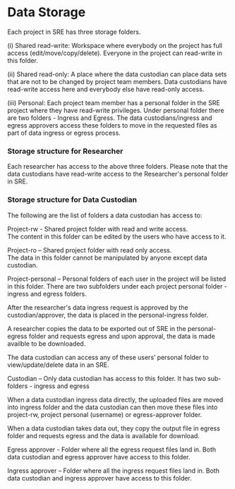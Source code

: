 # Data Storage

Each project in SRE has three storage folders.  

(i) Shared read-write: Workspace where everybody on the project has full access (edit/move/copy/delete). Everyone in the project can read-write in this folder. 

(ii) Shared read-only: A place where the data custodian can place data sets that are not to be changed by project team members. Data custodians have read-write access here and everybody else have read-only access. 

(iii) Personal: Each project team member has a personal folder in the SRE project where they have read-write privileges. Under personal folder there are two folders - Ingress and Egress. The data custodians/ingress and egress approvers access these folders to move in the requested files as part of data ingress or egress process. 

### Storage structure for Researcher 

Each researcher has access to the above three folders. Please note that the data custodians have read-write access to the Researcher's personal folder in SRE.

### Storage structure for Data Custodian 

The following are the list of folders a data custodian has access to: 

Project-rw - Shared project folder with read and write access.  
The content in this folder can be edited by the users who have access to it. 

Project-ro – Shared project folder with read only access.  
The data in this folder cannot be manipulated by anyone except data custodian. 

Project-personal – Personal folders of each user in the project will be listed in this folder. There are two subfolders under each project personal folder - ingress and egress folders.

After the researcher's data ingress request is approved by the custodian/approver, the data is placed in the personal-ingress folder.

A researcher copies the data to be exported out of SRE in the personal-egress folder and requests egress and upon approval, the data is made availble to be downloaded.

The data custodian can access any of these users’ personal folder to view/update/delete data in an SRE. 

Custodian – Only data custodian has access to this folder.  It has two sub-folders - ingress and egress

When a data custodian ingress data directly, the uploaded files are moved into ingress folder and the data custodian can then move these files into project-rw, project personal (username) or egress-approver folder. 

When a data custodian takes data out, they copy the output file in egress folder and requests egress and the data is available for download.

Egress approver - Folder where all the egress request files land in. 
Both data custodian and egress approver have access to this folder. 

Ingress approver – Folder where all the ingress request files land in. 
Both data custodian and ingress approver have access to this folder. 
